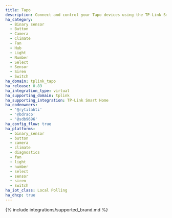 ```yaml
---
title: Tapo
description: Connect and control your Tapo devices using the TP-Link Smart Home integration
ha_category:
  - Binary sensor
  - Button
  - Camera
  - Climate
  - Fan
  - Hub
  - Light
  - Number
  - Select
  - Sensor
  - Siren
  - Switch
ha_domain: tplink_tapo
ha_release: 0.89
ha_integration_type: virtual
ha_supporting_domain: tplink
ha_supporting_integration: TP-Link Smart Home
ha_codeowners:
  - '@rytilahti'
  - '@bdraco'
  - '@sdb9696'
ha_config_flow: true
ha_platforms:
  - binary_sensor
  - button
  - camera
  - climate
  - diagnostics
  - fan
  - light
  - number
  - select
  - sensor
  - siren
  - switch
ha_iot_class: Local Polling
ha_dhcp: true
---
```


{% include integrations/supported_brand.md %}

